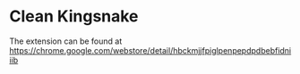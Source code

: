 Clean Kingsnake
================

The extension can be found at https://chrome.google.com/webstore/detail/hbckmjjfpiglpenpepdpdbebfidniiib
